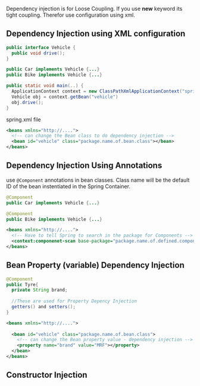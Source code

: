 Dependency injection is for Loose Coupling. If you use **new** keyword its tight coupling. Therefor use configuration using xml.
## Dependency Injection using XML configuration 
```java
public interface Vehicle {
  public void drive();
}

public Car implements Vehicle {...}
public Bike implements Vehicle {...}

public static void main(..) {
  ApplicationContext context = new ClassPathXmlApplicationContext("spring.xml");
  Vehicle obj = context.getBean("vehicle")
  obj.drive();
}
```
spring.xml file
```xml
<beans xmlns="http://....">
  <!-- can change the Bean class to do dependency injection -->
  <bean id="vehicle" class="package.name.of.bean.class"></bean>
</beans>
```

## Dependency Injection Using Annotations
use ```@Component``` annotations in bean classes. Class name will be the default ID of the bean instentiated in the Spring Container.

```java
@Component
public Car implements Vehicle {...}

@Component
public Bike implements Vehicle {...}
```
```xml
<beans xmlns="http://....">
  <!-- Have to tell Spring to search in the package for Components -->
  <context:componenet-scan base-package="package.name.of.defined.components"></context:component-scan>
</beans>
```

## Bean Property (variable) Dependency Injection
```java
@Component
public Tyre{
  private String brand;
  
  //These are used for Property Depency Injection
  getters() and setters();
}
```
```xml
<beans xmlns="http://....">
  
  <bean id="vehicle" class="package.name.of.bean.class">
    <!-- can change the Bean property value - dependency injection -->
    <property name="brand" value="MRF"></property>
  </bean>
</beans>
```

## Constructor Injection

